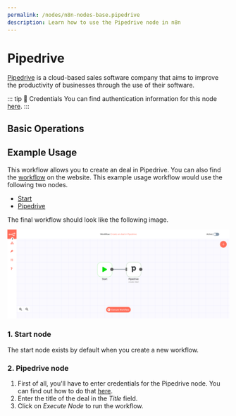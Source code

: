 ```yaml
---
permalink: /nodes/n8n-nodes-base.pipedrive
description: Learn how to use the Pipedrive node in n8n
---
```


# Pipedrive

[Pipedrive](https://www.pipedrive.com/) is a cloud-based sales software company that aims to improve the productivity of businesses through the use of their software.

::: tip 🔑 Credentials
You can find authentication information for this node [here](../../../credentials/Pipedrive/README.md).
:::

## Basic Operations

<Resource node="n8n-nodes-base.pipedrive" />

## Example Usage

This workflow allows you to create an deal in Pipedrive. You can also find the [workflow](https://n8n.io/workflows/489) on the website. This example usage workflow would use the following two nodes.
- [Start](../../core-nodes/Start/README.md)
- [Pipedrive]()

The final workflow should look like the following image.

![A workflow with the Pipedrive node](./workflow.png)

### 1. Start node

The start node exists by default when you create a new workflow.

### 2. Pipedrive node

1. First of all, you'll have to enter credentials for the Pipedrive node. You can find out how to do that [here](../../../credentials/Pipedrive/README.md).
2. Enter the title of the deal in the *Title* field.
3. Click on *Execute Node* to run the workflow.

